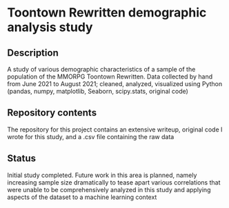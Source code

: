 # Toontown Rewritten demographic analysis study
## Description
A study of various demographic characteristics of a sample of the population of the MMORPG Toontown Rewritten. Data collected by hand from June 2021 to August 2021; cleaned, analyzed, visualized using Python (pandas, numpy, matplotlib, Seaborn, scipy.stats, original code)
## Repository contents
The repository for this project contains an extensive writeup, original code I wrote for this study, and a .csv file containing the raw data
## Status
Initial study completed. Future work in this area is planned, namely increasing sample size dramatically to tease apart various correlations that were unable to be comprehensively analyzed in this study and applying aspects of the dataset to a machine learning context
